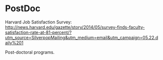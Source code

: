 PostDoc
=======

Harvard Job Satisfaction Survey: http://news.harvard.edu/gazette/story/2014/05/survey-finds-faculty-satisfaction-rate-at-81-percent/?utm_source=SilverpopMailing&utm_medium=email&utm_campaign=05.22.daily%201

Post-doctoral programs.
